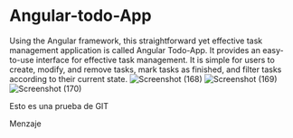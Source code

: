 # Angular-todo-App
Using the Angular framework, this straightforward yet effective task management application is called Angular Todo-App. It provides an easy-to-use interface for effective task management. It is simple for users to create, modify, and remove tasks, mark tasks as finished, and filter tasks according to their current state. 
![Screenshot (168)](https://github.com/adichd2/Angular-todo-App/assets/149866363/2e9e09e5-75fe-47cd-b076-a3ebb31d1744)
![Screenshot (169)](https://github.com/adichd2/Angular-todo-App/assets/149866363/58dc0248-58d7-4353-9bbf-f360dfa60dd6)
![Screenshot (170)](https://github.com/adichd2/Angular-todo-App/assets/149866363/c2cbcd13-038b-47c8-8927-f749f3fcd57a)

Esto es una prueba de GIT

Menzaje
